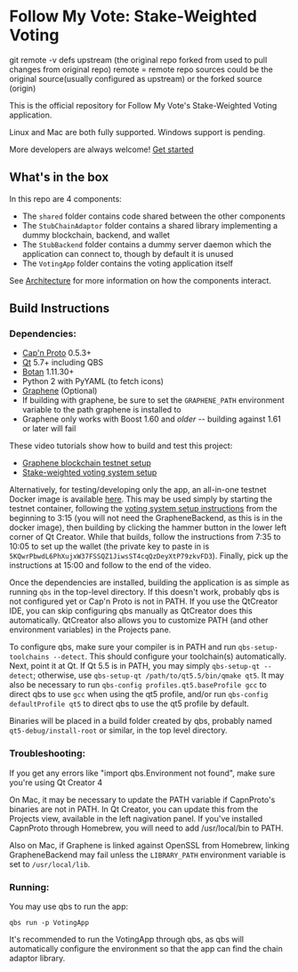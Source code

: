 Follow My Vote: Stake-Weighted Voting
========

git remote -v defs
	upstream (the original repo forked from used to pull changes from original repo)
		remote = remote repo sources could be the original source(usually configured as upstream) or the forked source (origin)

This is the official repository for Follow My Vote's Stake-Weighted Voting application.

Linux and Mac are both fully supported. Windows support is pending.

More developers are always welcome! [Get started](https://followmyvote.com/code-contributors/)

## What's in the box
In this repo are 4 components:

- The `shared` folder contains code shared between the other components
- The `StubChainAdaptor` folder contains a shared library implementing a dummy blockchain, backend, and wallet
- The `StubBackend` folder contains a dummy server daemon which the application can connect to, though by default it is unused
- The `VotingApp` folder contains the voting application itself

See [Architecture](Architecture.md) for more information on how the components interact.

## Build Instructions
### Dependencies:
- [Cap'n Proto](https://capnproto.org) 0.5.3+
- [Qt](https://qt.io) 5.7+ including QBS
- [Botan](https://botan.randombit.net) 1.11.30+
- Python 2 with PyYAML (to fetch icons)
- [Graphene](https://github.com/followmyvote/graphene) (Optional)
 - If building with graphene, be sure to set the `GRAPHENE_PATH` environment variable to the path graphene is installed to
 - Graphene only works with Boost 1.60 and *older* -- building against 1.61 or later will fail

These video tutorials show how to build and test this project:
 - [Graphene blockchain testnet setup](https://youtu.be/7ETrFkZ9LM0)
 - [Stake-weighted voting system setup](https://youtu.be/IkXC0-Mp3vg)

Alternatively, for testing/developing only the app, an all-in-one testnet Docker image is available [here](https://hub.docker.com/r/followmyvote/docker-testnet/). This may be used simply by starting the testnet container, following the [voting system setup instructions](https://youtu.be/IkXC0-Mp3vg) from the beginning to 3:15 (you will not need the GrapheneBackend, as this is in the docker image), then building by clicking the hammer button in the lower left corner of Qt Creator. While that builds, follow the instructions from 7:35 to 10:05 to set up the wallet (the private key to paste in is `5KQwrPbwdL6PhXujxW37FSSQZ1JiwsST4cqQzDeyXtP79zkvFD3`). Finally, pick up the instructions at 15:00 and follow to the end of the video.

Once the dependencies are installed, building the application is as simple as running `qbs` in the top-level directory. If this doesn't work, probably qbs is not configured yet or Cap'n Proto is not in PATH. If you use the QtCreator IDE, you can skip configuring qbs manually as QtCreator does this automatically. QtCreator also allows you to customize PATH (and other environment variables) in the Projects pane.

To configure qbs, make sure your compiler is in PATH and run `qbs-setup-toolchains --detect`. This should configure your toolchain(s) automatically. Next, point it at Qt. If Qt 5.5 is in PATH, you may simply `qbs-setup-qt --detect`; otherwise, use `qbs-setup-qt /path/to/qt5.5/bin/qmake qt5`. It may also be necessary to run `qbs-config profiles.qt5.baseProfile gcc` to direct qbs to use `gcc` when using the qt5 profile, and/or run `qbs-config defaultProfile qt5` to direct qbs to use the qt5 profile by default.

Binaries will be placed in a build folder created by qbs, probably named `qt5-debug/install-root` or similar, in the top level directory.

### Troubleshooting:
If you get any errors like "import qbs.Environment not found", make sure you're using Qt Creator 4

On Mac, it may be necessary to update the PATH variable if CapnProto's binaries are not in PATH. In Qt Creator, you can update this from the Projects view, available in the left nagivation panel. If you've installed CapnProto through Homebrew, you will need to add /usr/local/bin to PATH.

Also on Mac, if Graphene is linked against OpenSSL from Homebrew, linking GrapheneBackend may fail unless the `LIBRARY_PATH` environment variable is set to `/usr/local/lib`.

### Running:
You may use qbs to run the app:

	qbs run -p VotingApp
	
It's recommended to run the VotingApp through qbs, as qbs will automatically configure the environment so that the app can find the chain adaptor library.
